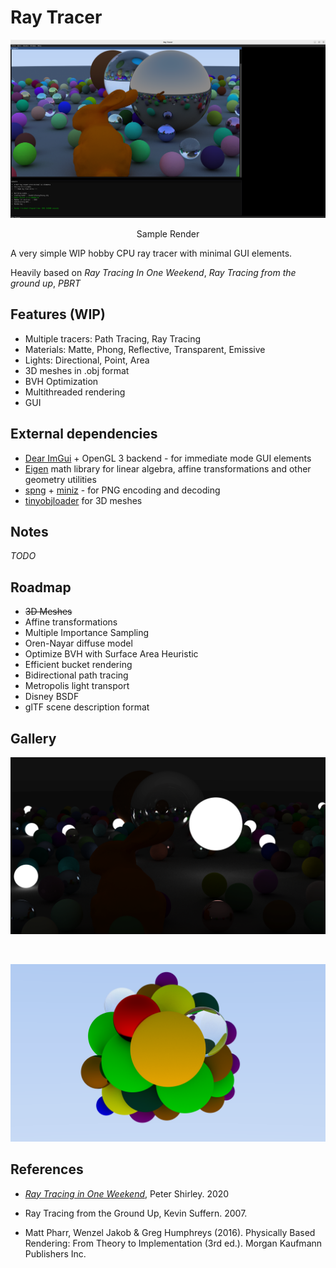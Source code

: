 # Ray Tracer

<p align="center"><img src="./images/demo.png" width="900"/></p>
<p align="center">Sample Render</p>

A very simple WIP hobby CPU ray tracer with minimal GUI elements.   
  
Heavily based on *Ray Tracing In One Weekend*, *Ray Tracing from the ground up*, *PBRT* 

## Features (WIP)
- Multiple tracers: Path Tracing, Ray Tracing
- Materials: Matte, Phong, Reflective, Transparent, Emissive
- Lights: Directional, Point, Area
- 3D meshes in .obj format
- BVH Optimization
- Multithreaded rendering
- GUI

## External dependencies
- [Dear ImGui](https://github.com/ocornut/imgui) + OpenGL 3 backend - for immediate mode GUI elements
- [Eigen](https://eigen.tuxfamily.org/index.php?title=Main_Page) math library for linear algebra, affine transformations and other geometry utilities
- [spng](https://github.com/randy408/libspng/) + [miniz](https://github.com/richgel999/miniz) - for PNG encoding and decoding
- [tinyobjloader](https://github.com/tinyobjloader/tinyobjloader) for 3D meshes 

## Notes
*TODO*
## Roadmap
- ~~3D Meshes~~
- Affine transformations
- Multiple Importance Sampling
- Oren-Nayar diffuse model
- Optimize BVH with Surface Area Heuristic
- Efficient bucket rendering
- Bidirectional path tracing
- Metropolis light transport
- Disney BSDF
- glTF scene description format

## Gallery
<p align="center"><img src="./images/spheres&bunny.png" width="700"/></p>
<br>
<p align="center"><img src="./images/spheres2.png" width="700"/></p>

## References
- [_Ray Tracing in One Weekend_](https://raytracing.github.io/books/RayTracingInOneWeekend.html), Peter Shirley. 2020
- Ray Tracing from the Ground Up, Kevin Suffern. 2007. 

- Matt Pharr, Wenzel Jakob & Greg Humphreys (2016). Physically Based Rendering: From Theory to Implementation (3rd ed.). Morgan Kaufmann Publishers Inc.

